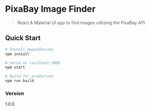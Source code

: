 # PixaBay Image Finder

> React & Material UI app to find images utilizing the PixaBay API

## Quick Start

```bash
# Install dependencies
npm install

# Serve on localhost:3000
npm start

# Build for production
npm run build
```

### Version
1.0.0

